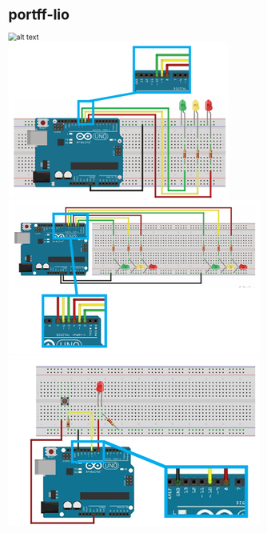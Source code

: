 # portff-lio
![alt text](< Image 2025-06-11 at 22.30.13 (1).jpeg>)
![alt text](<Captura de tela 2025-06-11 203900.png>)
![alt text](<Captura de tela 2025-06-11 204803.png>)
![alt text](<Captura de tela 2025-06-10 212157.png>)
